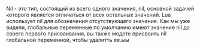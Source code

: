 Nil - это тип, состоящий из всего одного значения, nil, основной задачей
которого является отличаться от всех остальных значений. Lua использует nil
для обозначения отсутствующего значения. Как мы уже видели, глобальные переменные по умолчанию имеют
значение nil до своего первого присваивания, вы также модете присвоить nil глобальной переменной, чтобы удалитть ее.ыы